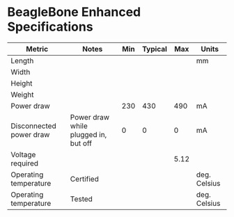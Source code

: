 # BeagleBone Enhanced Specifications

| Metric | Notes | Min | Typical | Max | Units |
| ------ | ----- | --- | ------- | --- | ----- |
| Length |       |     |         |     | mm    |
| Width  |       |     |         |     |       |
| Height |       |     |         |     |       |
| Weight |       |     |         |     |       |
| Power draw |   | 230 | 430     | 490 | mA    |
| Disconnected power draw | Power draw while plugged in, but off | 0 | 0 | 0 | mA |
| Voltage required | | | | 5.12 | | V |
| Operating temperature | Certified | | | | deg. Celsius |
| Operating temperature | Tested | | | | deg. Celsius |
